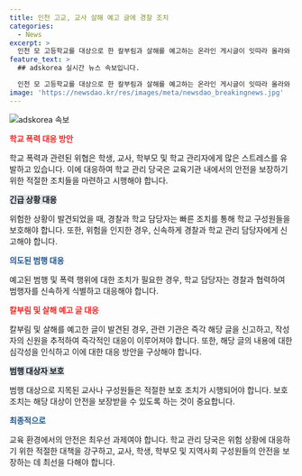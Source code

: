 ```yaml
---
title: 인천 고교, 교사 살해 예고 글에 경찰 조치
categories:
  - News
excerpt: >
  인천 모 고등학교를 대상으로 한 칼부림과 살해를 예고하는 온라인 게시글이 잇따라 올라와 경찰이 수사에 나섰다. 경찰은 동일한 IP로 올라온 2건의 글을 추적 중이며, 범행 대상으로 지목된 교사를 보호조치할 예정이라고 전했다. 요약: 인천 모 고등학교를 대상으로 한 칼부림과 살해 예고 글로 경찰이 수사에 나섰고, 범행 대상으로 지목된 교사를 보호조치할 예정이다. (150자)
feature_text: >
  ## adskorea 실시간 뉴스 속보입니다.

  인천 모 고등학교를 대상으로 한 칼부림과 살해를 예고하는 온라인 게시글이 잇따라 올라와 경찰이 수사에 나섰다. 경찰은 동일한 IP로 올라온 2건의 글을 추적 중이며, 범행 대상으로 지목된 교사를 보호조치할 예정이라고 전했다. 요약: 인천 모 고등학교를 대상으로 한 칼부림과 살해 예고 글로 경찰이 수사에 나섰고, 범행 대상으로 지목된 교사를 보호조치할 예정이다. (150자)
image: 'https://newsdao.kr/res/images/meta/newsdao_breakingnews.jpg'
---
```


<p><img src="https://newsdao.kr/res/images/meta/newsdao_breakingnews.jpg" alt="adskorea 속보" /></p>

<p><b><span style="color: #ee2323;">학교 폭력 대응 방안 </span></b></p>

<p>학교 폭력과 관련된 위협은 학생, 교사, 학부모 및 학교 관리자에게 많은 스트레스를 유발하고 있습니다. 이에 대응하여 학교 관리 당국은 교육기관 내에서의 안전을 보장하기 위한 적절한 조치들을 마련하고 시행해야 합니다.</p>

<p><b><span style="background-color: #21538527;">긴급 상황 대응</span></b></p>

<p>위험한 상황이 발견되었을 때, 경찰과 학교 담당자는 빠른 조치를 통해 학교 구성원들을 보호해야 합니다. 또한, 위험을 인지한 경우, 신속하게 경찰과 학교 관리 담당자에게 신고해야 합니다.</p>

<p><b><span style="color: #1a5490;">의도된 범행 대응</span></b></p>

<p>예고된 범행 및 폭력 행위에 대한 조치가 필요한 경우, 학교 담당자는 경찰과 협력하여 범행자를 신속하게 식별하고 대응해야 합니다.</p>

<p><b><span style="color: #ee2323;">칼부림 및 살해 예고 글 대응</span></b></p>

<p>칼부림 및 살해를 예고한 글이 발견된 경우, 관련 기관은 즉각 해당 글을 신고하고, 작성자의 신원을 추적하여 즉각적인 대응이 이루어져야 합니다. 또한, 해당 글의 내용에 대한 심각성을 인식하고 이에 대한 대응 방안을 구상해야 합니다.</p>

<p><b><span style="background-color: #21538527;">범행 대상자 보호</span></b></p>

<p>범행 대상으로 지목된 교사나 구성원들은 적절한 보호 조치가 시행되어야 합니다. 보호 조치는 해당 대상이 안전을 보장받을 수 있도록 하는 것이 중요합니다.</p>

<p><b><span style="color: #1a5490;">최종적으로</span></b></p>

<p>교육 환경에서의 안전은 최우선 과제여야 합니다. 학교 관리 당국은 위험 상황에 대응하기 위한 적절한 대책을 강구하고, 교사, 학생, 학부모 및 지역사회 구성원들의 안전을 보장하는 데 최선을 다해야 합니다.</p>


